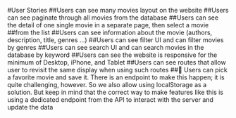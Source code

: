 #User Stories
##Users can see many movies layout on the website
##Users can see paginate through all movies from the database
##Users can see the detail of one single movie in a separate page, then select a movie ##from the list
##Users can see information about the movie (authors, description, title, genres …)
##Users can see filter UI and can filter movies by genres
##Users can see search UI and can search movies in the database by keyword
##Users can see the website is responsive for the minimum of Desktop, iPhone, and Tablet
##Users can see routes that allow user to revisit the same display when using such routes
##🚀 Users can pick a favorite movie and save it.
There is an endpoint to make this happen; it is quite challenging, however. So we also allow using localStorage as a solution. But keep in mind that the correct way to make features like this is using a dedicated endpoint from the API to interact with the server and update the data
